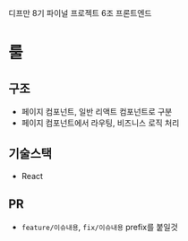 디프만 8기 파이널 프로젝트 6조 프론트엔드

# 룰

## 구조

- 페이지 컴포넌트, 일반 리액트 컴포넌트로 구분
- 페이지 컴포넌트에서 라우팅, 비즈니스 로직 처리

## 기술스택

- React

## PR

- `feature/이슈내용`, `fix/이슈내용` prefix를 붙일것
